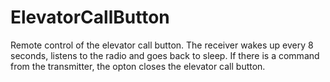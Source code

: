 # ElevatorCallButton
Remote control of the elevator call button.
The receiver wakes up every 8 seconds, listens to the radio and goes back to sleep. If there is a command from the transmitter, the opton closes the elevator call button.
